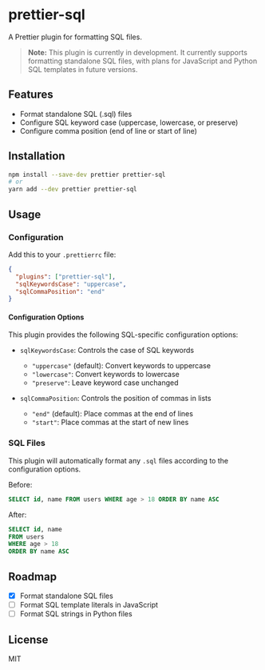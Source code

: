 # prettier-sql

A Prettier plugin for formatting SQL files.

> **Note:** This plugin is currently in development. It currently supports formatting standalone SQL files, with plans for JavaScript and Python SQL templates in future versions.

## Features

- Format standalone SQL (.sql) files
- Configure SQL keyword case (uppercase, lowercase, or preserve)
- Configure comma position (end of line or start of line)

## Installation

```bash
npm install --save-dev prettier prettier-sql
# or
yarn add --dev prettier prettier-sql
```

## Usage

### Configuration

Add this to your `.prettierrc` file:

```json
{
  "plugins": ["prettier-sql"],
  "sqlKeywordsCase": "uppercase",
  "sqlCommaPosition": "end"
}
```

#### Configuration Options

This plugin provides the following SQL-specific configuration options:

- `sqlKeywordsCase`: Controls the case of SQL keywords
  - `"uppercase"` (default): Convert keywords to uppercase
  - `"lowercase"`: Convert keywords to lowercase
  - `"preserve"`: Leave keyword case unchanged
  
- `sqlCommaPosition`: Controls the position of commas in lists
  - `"end"` (default): Place commas at the end of lines
  - `"start"`: Place commas at the start of new lines

### SQL Files

This plugin will automatically format any `.sql` files according to the configuration options.

Before:
```sql
SELECT id, name FROM users WHERE age > 18 ORDER BY name ASC
```

After:
```sql
SELECT id, name 
FROM users 
WHERE age > 18 
ORDER BY name ASC
```

## Roadmap

- [x] Format standalone SQL files
- [ ] Format SQL template literals in JavaScript
- [ ] Format SQL strings in Python files

## License

MIT